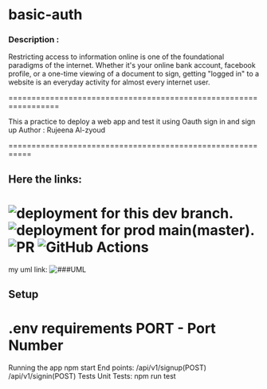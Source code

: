 # basic-auth


### Description :

Restricting access to information online is one of the foundational paradigms of the internet. Whether it's your online bank account, facebook profile, or a one-time viewing of a document to sign, getting "logged in" to a website is an everyday activity for almost every internet user.

=================================================================

This a practice to deploy a web app and test it using Oauth sign in and sign up
Author : Rujeena Al-zyoud

===========================================================


## Here the links:
![deployment for this dev branch.]()
![deployment for prod main(master).]()
![PR]()
![GitHub Actions]()
==========================================
my uml link:
![###UML](https://viewer.diagrams.net/?target=blank&highlight=0000ff&edit=_blank&layers=1&nav=1&title=kj#R7VpRb6M4EP41kfYetgIMhDy2aW%2Fvoaurtg97%2B%2BiAA74FjIzTJPvrbwwGgk1Kkia5ky5SpGTGYzOe%2BWbGHjJB82zzheMi%2Bcoikk4cK9pM0OPEcWwLBfAlOdua47nTmhFzGimhjvFKf5FmpuKuaETKnqBgLBW06DNDluckFD0e5pyt%2B2JLlvafWuCYGIzXEKcm9zuNRFJzA2fa8f8gNE6aJ9v%2BrB7JcCOsdlImOGLrHRZ6mqA5Z0zUv7LNnKTSeI1d6nm%2F7xltFeMkF4dM8Pm3J1b6mRtn7urHF%2FL9z5f1Z7XKG05XasM0j8jm7u9SKS22jSXKNc1SnAP1sGS5eFUjFtBhQtPoGW%2FZSmpSChz%2BbKiHhHH6C%2BRxCkM2MGCYC%2BVox%2B9JvMqZak1OSpB5abZna6yveNMTfMalaLRhaYqLki4q%2FeTEDPOY5g9MCJYpIbVvwgXZ7DWo3boJ8E1YRgTfgoia0HpWQdv2Fb3ugNLykh2QzBQPK2zG7dKd%2B%2BCH8uAR3nQNb4qEyOAjBQG35iFEklTax1lR2cCfOMiW5sB5VHkbXEPzWAZZNbEkHExkQAFsJipPcvaTzFnKOPBzVmODpqnGwimNcyBTspTTpNEpRNi9YgsmlSkLHMKjnyuZR7fjfFOGkywGc5dpFUUJjWBH0v9MYIEXLRgLRnNRWdZ7gA9sd27deRMPFJ8DbXc0fKQ4F3OWw14wrfxOAElrItF0GEj2x5WJHIUUafdDgOK7FwKKZwCl9vQt7g%2BIew8dEPfugDtt61KBPzX82Q%2F5uyaQtYDPcB6zW3gfHd7e0eE9hIfppcJ7ZsDB8HG4AkBEKk4AKffyrARkmOKypKEMT5Gl7Tho9ZdyQEX8kASYWZGPm93Bx20v2EhkHLG0UAPN2IqHZLy0QQ6JyXuemQ57ZscV3oAnGh4nKRb0ra%2FukHvUE14kGLvMgGb9zIBsLeDrbapZu2c1bSHX7S%2Fk%2BNpCtR2MhcCLeLsjpoJlr8KupT3Htd7XSzvyOHbwvry%2Bvt1bH37UGndQb312Ovobo%2B%2FAP2OQ56LFrbaN1TZbRzA6tLbpUD9bMrPNO0qJ30h7RpWmgZsfZXl1v4MiZ62g3JU7xU4kWIKylAUJRovJ3JncWwYabnVv9FhrDaPnyMIXXKrw2eYNKAODpmQNO%2Fsk%2FU%2Fz325ZYPSE62tZwBnIAsF1s4B5ZQk5wUJmgOUq78d%2FymI4wrQBT%2FNbqB8f6u7RoT6EiEbu%2FIDwDUAsQr4tRFsYCjjJrhmPSuPas6TVVy0mi4UCiRWBH%2BBrgUs5QpcNn4pbybgMjjznMBx5waVwFBg44pDfB7petzKhlQn9uuMONEKQNeDMizVAbfPmWzvzrq79n7DshnRHAvMscAvo0YAOji0Mgxi4WGFwzOtfd%2FAH5xORsIhUGoKCoEC1JMlDFtWt77pGRKRllGK1XPauE0Qup24hu%2FWjumfKyeZV8wasDwJroFIMAgtdqlI0XbSztdUm52uPOXsuZtfpe%2BlvwrxT%2B15OoFUUV1voTH0vpF1wmpb%2BXr20DbqzEfnpsEEOXt%2B%2FQp%2FMQWfGc9smbom6TezP0EijuKJeCKewJ8Inx3aPR7vC9p6DzHXCw9PQgIITw8NoC%2BsHqXO1hbXnoJG2sH4QdGbXgK%2FZ67lOOv63YORqyRF5J8KondgsNP0%2Fw8jsI3wwC26oqJLgnYWQous8OEVTRXdpUBLbHeL0JPgfPyNMNTB4p6LXtzWUXOjdWKC9u3JH0BtoeqGRmq83WZ2P1Xwgu%2F%2BS1eLdP%2FLQ0z8%3D)
## Setup

.env requirements
PORT - Port Number
==================================

Running the app
npm start
End points:
/api/v1/signup(POST)
/api/v1/signin(POST)
Tests
Unit Tests: npm run test